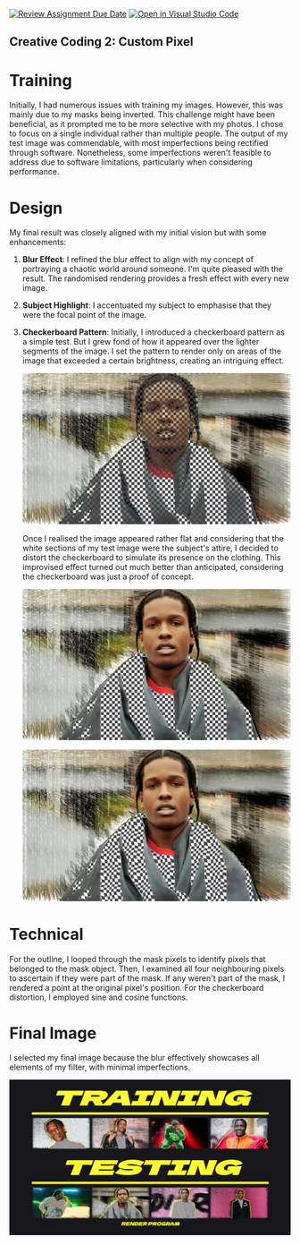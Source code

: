 [![Review Assignment Due Date](https://classroom.github.com/assets/deadline-readme-button-24ddc0f5d75046c5622901739e7c5dd533143b0c8e959d652212380cedb1ea36.svg)](https://classroom.github.com/a/fhdOjw6q)
[![Open in Visual Studio Code](https://classroom.github.com/assets/open-in-vscode-718a45dd9cf7e7f842a935f5ebbe5719a5e09af4491e668f4dbf3b35d5cca122.svg)](https://classroom.github.com/online_ide?assignment_repo_id=12013312&assignment_repo_type=AssignmentRepo)
## Creative Coding 2: Custom Pixel

# Training 

Initially, I had numerous issues with training my images. However, this was mainly due to my masks being inverted. This challenge might have been beneficial, as it prompted me to be more selective with my photos. I chose to focus on a single individual rather than multiple people. The output of my test image was commendable, with most imperfections being rectified through software. Nonetheless, some imperfections weren't feasible to address due to software limitations, particularly when considering performance.

# Design

My final result was closely aligned with my initial vision but with some enhancements:

1. **Blur Effect**: I refined the blur effect to align with my concept of portraying a chaotic world around someone. I'm quite pleased with the result. The randomised rendering provides a fresh effect with every new image.
2. **Subject Highlight**: I accentuated my subject to emphasise that they were the focal point of the image.
3. **Checkerboard Pattern**: Initially, I introduced a checkerboard pattern as a simple test. But I grew fond of how it appeared over the lighter segments of the image. I set the pattern to render only on areas of the image that exceeded a certain brightness, creating an intriguing effect.
   
   ![Image 1](images/displayImage1.png)

   Once I realised the image appeared rather flat and considering that the white sections of my test image were the subject's attire, I decided to distort the checkerboard to simulate its presence on the clothing. This improvised effect turned out much better than anticipated, considering the checkerboard was just a proof of concept.

   ![Image 2](images/displayImage2.png)

   ![Image 3](images/displayImage3.png)

# Technical 

For the outline, I looped through the mask pixels to identify pixels that belonged to the mask object. Then, I examined all four neighbouring pixels to ascertain if they were part of the mask. If any weren't part of the mask, I rendered a point at the original pixel's position. For the checkerboard distortion, I employed sine and cosine functions.

# Final Image 

I selected my final image because the blur effectively showcases all elements of my filter, with minimal imperfections.

![Final Image](previewHD.jpg)
